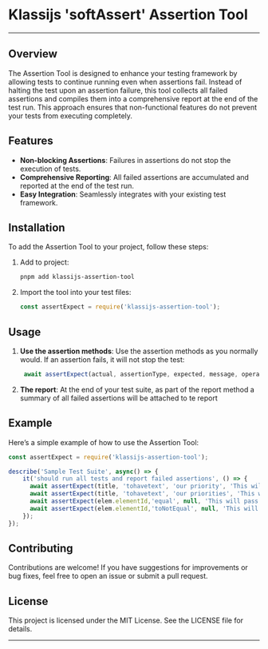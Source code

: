 # Klassijs 'softAssert' Assertion Tool

---

## Overview

The Assertion Tool is designed to enhance your testing framework by allowing tests to continue running even when assertions fail. Instead of halting the test upon an assertion failure, this tool collects all failed assertions and compiles them into a comprehensive report at the end of the test run. This approach ensures that non-functional features do not prevent your tests from executing completely.

## Features

- **Non-blocking Assertions**: Failures in assertions do not stop the execution of tests.
- **Comprehensive Reporting**: All failed assertions are accumulated and reported at the end of the test run.
- **Easy Integration**: Seamlessly integrates with your existing test framework.

## Installation

To add the Assertion Tool to your project, follow these steps:

1. Add to project:
   ```bash
   pnpm add klassijs-assertion-tool
   ```
2. Import the tool into your test files:
   ```javascript
   const assertExpect = require('klassijs-assertion-tool');
   ```

## Usage

1. **Use the assertion methods**:
   Use the assertion methods as you normally would. If an assertion fails, it will not stop the test:
   ```javascript
    await assertExpect(actual, assertionType, expected, message, operator);
   ```

2. **The report**:
   At the end of your test suite, as part of the report method a summary of all failed assertions will be attached to te report

## Example

Here’s a simple example of how to use the Assertion Tool:

```javascript
const assertExpect = require('klassijs-assertion-tool');

describe('Sample Test Suite', async() => {
    it('should run all tests and report failed assertions', () => {
      await assertExpect(title, 'tohavetext', 'our priority', 'This will pass');
      await assertExpect(title, 'tohavetext', 'our priorities', 'This will fail');
      await assertExpect(elem.elementId,'equal', null, 'This will pass');
      await assertExpect(elem.elementId,'toNotEqual', null, 'This will fail');
    });
});
```

## Contributing

Contributions are welcome! If you have suggestions for improvements or bug fixes, feel free to open an issue or submit a pull request.

## License

This project is licensed under the MIT License. See the LICENSE file for details.

---